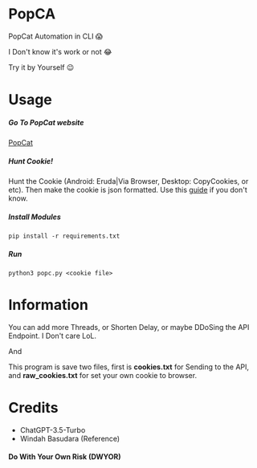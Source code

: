 # PopCA
PopCat Automation in CLI 😱

I Don't know it's work or not 😂

Try it by Yourself 😉

# Usage
##### Go To PopCat website
[PopCat](https://popcat.click)

##### Hunt Cookie!
Hunt the Cookie (Android: Eruda|Via Browser, Desktop: CopyCookies, or etc).
Then make the cookie is json formatted. Use this [guide](https://stackoverflow.com/questions/30138594/parse-convert-cookie-to-json-format) if you don't know.

##### Install Modules
`pip install -r requirements.txt`

##### Run
`python3 popc.py <cookie file>`

# Information
You can add more Threads, or Shorten Delay, or maybe DDoSing the API Endpoint. I Don't care LoL.

And

This program is save two files, first is **cookies.txt** for Sending to the API, and **raw_cookies.txt** for set your own cookie to browser.

# Credits
- ChatGPT-3.5-Turbo
- Windah Basudara (Reference)

#### Do With Your Own Risk (DWYOR)
